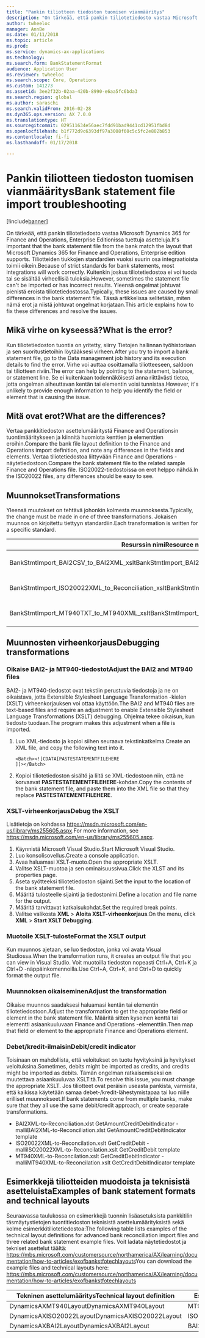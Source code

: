 ```yaml
---
title: "Pankin tiliotteen tiedoston tuomisen vianmääritys"
description: "On tärkeää, että pankin tiliotetiedosto vastaa Microsoft Dynamics 365 for Finance and Operations, Enterprise Editionissa tuettuja asetteluja. Tiliotteiden tiukkojen standardien vuoksi suurin osa integraatioista toimii oikein. Kuitenkin joskus tiliotetiedostoa ei voi tuoda tai se sisältää virheellisiä tuloksia. Yleensä ongelmat johtuvat pienistä eroista tiliotetiedostossa. Tässä artikkelissa selitetään, miten nämä erot ja niistä johtuvat ongelmat korjataan."
author: twheeloc
manager: AnnBe
ms.date: 01/11/2018
ms.topic: article
ms.prod: 
ms.service: dynamics-ax-applications
ms.technology: 
ms.search.form: BankStatementFormat
audience: Application User
ms.reviewer: twheeloc
ms.search.scope: Core, Operations
ms.custom: 141273
ms.assetid: 3ee2f32b-02aa-420b-8990-e6aa5fc6bda3
ms.search.region: global
ms.author: saraschi
ms.search.validFrom: 2016-02-28
ms.dyn365.ops.version: AX 7.0.0
ms.translationtype: HT
ms.sourcegitcommit: 029511634e56aec7fdd91bad9441cd12951fbd8d
ms.openlocfilehash: b1f772d9c6393df97a3008f60c5c5fc2e802b853
ms.contentlocale: fi-fi
ms.lasthandoff: 01/17/2018

---
```


# <a name="bank-statement-file-import-troubleshooting"></a><span data-ttu-id="ed5d0-107">Pankin tiliotteen tiedoston tuomisen vianmääritys</span><span class="sxs-lookup"><span data-stu-id="ed5d0-107">Bank statement file import troubleshooting</span></span>

[!include[banner](../includes/banner.md)]


<span data-ttu-id="ed5d0-108">On tärkeää, että pankin tiliotetiedosto vastaa Microsoft Dynamics 365 for Finance and Operations, Enterprise Editionissa tuettuja asetteluja.</span><span class="sxs-lookup"><span data-stu-id="ed5d0-108">It's important that the bank statement file from the bank match the layout that Microsoft Dynamics 365 for Finance and Operations, Enterprise edition supports.</span></span> <span data-ttu-id="ed5d0-109">Tiliotteiden tiukkojen standardien vuoksi suurin osa integraatioista toimii oikein.</span><span class="sxs-lookup"><span data-stu-id="ed5d0-109">Because of strict standards for bank statements, most integrations will work correctly.</span></span> <span data-ttu-id="ed5d0-110">Kuitenkin joskus tiliotetiedostoa ei voi tuoda tai se sisältää virheellisiä tuloksia.</span><span class="sxs-lookup"><span data-stu-id="ed5d0-110">However, sometimes the statement file can't be imported or has incorrect results.</span></span> <span data-ttu-id="ed5d0-111">Yleensä ongelmat johtuvat pienistä eroista tiliotetiedostossa.</span><span class="sxs-lookup"><span data-stu-id="ed5d0-111">Typically, these issues are caused by small differences in the bank statement file.</span></span> <span data-ttu-id="ed5d0-112">Tässä artikkelissa selitetään, miten nämä erot ja niistä johtuvat ongelmat korjataan.</span><span class="sxs-lookup"><span data-stu-id="ed5d0-112">This article explains how to fix these differences and resolve the issues.</span></span>

<a name="what-is-the-error"></a><span data-ttu-id="ed5d0-113">Mikä virhe on kyseessä?</span><span class="sxs-lookup"><span data-stu-id="ed5d0-113">What is the error?</span></span>
------------------

<span data-ttu-id="ed5d0-114">Kun tiliotetiedoston tuontia on yritetty, siirry Tietojen hallinnan työhistoriaan ja sen suoritustietoihin löytääksesi virheen.</span><span class="sxs-lookup"><span data-stu-id="ed5d0-114">After you try to import a bank statement file, go to the Data management job history and its execution details to find the error.</span></span> <span data-ttu-id="ed5d0-115">Virhe voi auttaa osoittamalla tiliotteeseen, saldoon tai tiliotteen riviin.</span><span class="sxs-lookup"><span data-stu-id="ed5d0-115">The error can help by pointing to the statement, balance, or statement line.</span></span> <span data-ttu-id="ed5d0-116">Se ei kuitenkaan todennäköisesti anna riittävästi tietoa, jotta ongelman aiheuttavan kentän tai elementin voisi tunnistaa.</span><span class="sxs-lookup"><span data-stu-id="ed5d0-116">However, it's unlikely to provide enough information to help you identify the field or element that is causing the issue.</span></span>

## <a name="what-are-the-differences"></a><span data-ttu-id="ed5d0-117">Mitä ovat erot?</span><span class="sxs-lookup"><span data-stu-id="ed5d0-117">What are the differences?</span></span>
<span data-ttu-id="ed5d0-118">Vertaa pankkitiedoston asettelumääritystä Finance and Operationsin tuontimääritykseen ja kiinnitä huomiota kenttien ja elementtien eroihin.</span><span class="sxs-lookup"><span data-stu-id="ed5d0-118">Compare the bank file layout definition to the Finance and Operations import definition, and note any differences in the fields and elements.</span></span> <span data-ttu-id="ed5d0-119">Vertaa tiliotetiedostoa liittyvään Finance and Operations -näytetiedostoon.</span><span class="sxs-lookup"><span data-stu-id="ed5d0-119">Compare the bank statement file to the related sample Finance and Operations file.</span></span> <span data-ttu-id="ed5d0-120">ISO20022-tiedostoissa on erot helppo nähdä.</span><span class="sxs-lookup"><span data-stu-id="ed5d0-120">In the ISO20022 files, any differences should be easy to see.</span></span>

## <a name="transformations"></a><span data-ttu-id="ed5d0-121">Muunnokset</span><span class="sxs-lookup"><span data-stu-id="ed5d0-121">Transformations</span></span>
<span data-ttu-id="ed5d0-122">Yleensä muutokset on tehtävä johonkin kolmesta muunnoksesta.</span><span class="sxs-lookup"><span data-stu-id="ed5d0-122">Typically, the change must be made in one of three transformations.</span></span> <span data-ttu-id="ed5d0-123">Jokaisen muunnos on kirjoitettu tiettyyn standardiin.</span><span class="sxs-lookup"><span data-stu-id="ed5d0-123">Each transformation is written for a specific standard.</span></span>

| <span data-ttu-id="ed5d0-124">Resurssin nimi</span><span class="sxs-lookup"><span data-stu-id="ed5d0-124">Resource name</span></span>                                         | <span data-ttu-id="ed5d0-125">Tiedostonimi</span><span class="sxs-lookup"><span data-stu-id="ed5d0-125">File name</span></span>                          |
|-------------------------------------------------------|------------------------------------|
| <span data-ttu-id="ed5d0-126">BankStmtImport\_BAI2CSV\_to\_BAI2XML\_xslt</span><span class="sxs-lookup"><span data-stu-id="ed5d0-126">BankStmtImport\_BAI2CSV\_to\_BAI2XML\_xslt</span></span>            | <span data-ttu-id="ed5d0-127">BAI2CSV-to-BAI2XML.xslt</span><span class="sxs-lookup"><span data-stu-id="ed5d0-127">BAI2CSV-to-BAI2XML.xslt</span></span>            |
| <span data-ttu-id="ed5d0-128">BankStmtImport\_ISO20022XML\_to\_Reconciliation\_xslt</span><span class="sxs-lookup"><span data-stu-id="ed5d0-128">BankStmtImport\_ISO20022XML\_to\_Reconciliation\_xslt</span></span> | <span data-ttu-id="ed5d0-129">ISO20022XML-to-Reconciliation.xslt</span><span class="sxs-lookup"><span data-stu-id="ed5d0-129">ISO20022XML-to-Reconciliation.xslt</span></span> |
| <span data-ttu-id="ed5d0-130">BankStmtImport\_MT940TXT\_to\_MT940XML\_xslt</span><span class="sxs-lookup"><span data-stu-id="ed5d0-130">BankStmtImport\_MT940TXT\_to\_MT940XML\_xslt</span></span>          | <span data-ttu-id="ed5d0-131">MT940TXT-to-MT940XML.xslt</span><span class="sxs-lookup"><span data-stu-id="ed5d0-131">MT940TXT-to-MT940XML.xslt</span></span>          |

## <a name="debugging-transformations"></a><span data-ttu-id="ed5d0-132">Muunnosten virheenkorjaus</span><span class="sxs-lookup"><span data-stu-id="ed5d0-132">Debugging transformations</span></span>
### <a name="adjust-the-bai2-and-mt940-files"></a><span data-ttu-id="ed5d0-133">Oikaise BAI2- ja MT940-tiedostot</span><span class="sxs-lookup"><span data-stu-id="ed5d0-133">Adjust the BAI2 and MT940 files</span></span>

<span data-ttu-id="ed5d0-134">BAI2- ja MT940-tiedostot ovat tekstiin perustuvia tiedostoja ja ne on oikaistava, jotta Extensible Stylesheet Language Transformation -kielen (XSLT) virheenkorjauksen voi ottaa käyttöön.</span><span class="sxs-lookup"><span data-stu-id="ed5d0-134">The BAI2 and MT940 files are text-based files and require an adjustment to enable Extensible Stylesheet Language Transformations (XSLT) debugging.</span></span> <span data-ttu-id="ed5d0-135">Ohjelma tekee oikaisun, kun tiedosto tuodaan.</span><span class="sxs-lookup"><span data-stu-id="ed5d0-135">The program makes this adjustment when a file is imported.</span></span>

1.  <span data-ttu-id="ed5d0-136">Luo XML-tiedosto ja kopioi siihen seuraava tekstinkatkelma.</span><span class="sxs-lookup"><span data-stu-id="ed5d0-136">Create an XML file, and copy the following text into it.</span></span>

        <Batch><![CDATA[PASTESTATEMENTFILEHERE
        ]]></Batch>

2.  <span data-ttu-id="ed5d0-137">Kopioi tiliotetiedoston sisältö ja liitä se XML-tiedostoon niin, että ne korvaavat **PASTESTATEMENTFILEHERE**-kohdan.</span><span class="sxs-lookup"><span data-stu-id="ed5d0-137">Copy the contents of the bank statement file, and paste them into the XML file so that they replace **PASTESTATEMENTFILEHERE**.</span></span>

### <a name="debug-the-xslt"></a><span data-ttu-id="ed5d0-138">XSLT-virheenkorjaus</span><span class="sxs-lookup"><span data-stu-id="ed5d0-138">Debug the XSLT</span></span>

<span data-ttu-id="ed5d0-139">Lisätietoja on kohdassa <https://msdn.microsoft.com/en-us/library/ms255605.aspx>.</span><span class="sxs-lookup"><span data-stu-id="ed5d0-139">For more information, see <https://msdn.microsoft.com/en-us/library/ms255605.aspx>.</span></span>

1.  <span data-ttu-id="ed5d0-140">Käynnistä Microsoft Visual Studio.</span><span class="sxs-lookup"><span data-stu-id="ed5d0-140">Start Microsoft Visual Studio.</span></span>
2.  <span data-ttu-id="ed5d0-141">Luo konsolisovellus.</span><span class="sxs-lookup"><span data-stu-id="ed5d0-141">Create a console application.</span></span>
3.  <span data-ttu-id="ed5d0-142">Avaa haluamasi XSLT-muoto.</span><span class="sxs-lookup"><span data-stu-id="ed5d0-142">Open the appropriate XSLT.</span></span>
4.  <span data-ttu-id="ed5d0-143">Valitse XSLT-muotoa ja sen ominaisuussivua.</span><span class="sxs-lookup"><span data-stu-id="ed5d0-143">Click the XLST and its properties page.</span></span>
5.  <span data-ttu-id="ed5d0-144">Aseta syötteeksi tiliotetiedoston sijainti.</span><span class="sxs-lookup"><span data-stu-id="ed5d0-144">Set the input to the location of the bank statement file.</span></span>
6.  <span data-ttu-id="ed5d0-145">Määritä tulosteelle sijainti ja tiedostonimi.</span><span class="sxs-lookup"><span data-stu-id="ed5d0-145">Define a location and file name for the output.</span></span>
7.  <span data-ttu-id="ed5d0-146">Määritä tarvittavat katkaisukohdat.</span><span class="sxs-lookup"><span data-stu-id="ed5d0-146">Set the required break points.</span></span>
8.  <span data-ttu-id="ed5d0-147">Valitse valikosta **XML** &gt; **Aloita XSLT-virheenkorjaus**.</span><span class="sxs-lookup"><span data-stu-id="ed5d0-147">On the menu, click **XML** &gt; **Start XSLT Debugging**.</span></span>

### <a name="format-the-xslt-output"></a><span data-ttu-id="ed5d0-148">Muotoile XSLT-tuloste</span><span class="sxs-lookup"><span data-stu-id="ed5d0-148">Format the XSLT output</span></span>

<span data-ttu-id="ed5d0-149">Kun muunnos ajetaan, se luo tiedoston, jonka voi avata Visual Studiossa.</span><span class="sxs-lookup"><span data-stu-id="ed5d0-149">When the transformation runs, it creates an output file that you can view in Visual Studio.</span></span> <span data-ttu-id="ed5d0-150">Voit muotoilla tiedoston nopeasti Ctrl+A, Ctrl+K ja Ctrl+D -näppäinkomennoilla.</span><span class="sxs-lookup"><span data-stu-id="ed5d0-150">Use Ctrl+A, Ctrl+K, and Ctrl+D to quickly format the output file.</span></span>

### <a name="adjust-the-transformation"></a><span data-ttu-id="ed5d0-151">Muunnoksen oikaiseminen</span><span class="sxs-lookup"><span data-stu-id="ed5d0-151">Adjust the transformation</span></span>

<span data-ttu-id="ed5d0-152">Oikaise muunnos saadaksesi haluamasi kentän tai elementin tiliotetiedostoon.</span><span class="sxs-lookup"><span data-stu-id="ed5d0-152">Adjust the transformation to get the appropriate field or element in the bank statement file.</span></span> <span data-ttu-id="ed5d0-153">Määritä sitten kyseinen kenttä tai elementti asiaankuuluvaan Finance and Operations -elementtiin.</span><span class="sxs-lookup"><span data-stu-id="ed5d0-153">Then map that field or element to the appropriate Finance and Operations element.</span></span>

### <a name="debitcredit-indicator"></a><span data-ttu-id="ed5d0-154">Debet/kredit-ilmaisin</span><span class="sxs-lookup"><span data-stu-id="ed5d0-154">Debit/credit indicator</span></span>

<span data-ttu-id="ed5d0-155">Toisinaan on mahdollista, että veloitukset on tuotu hyvityksinä ja hyvitykset veloituksina.</span><span class="sxs-lookup"><span data-stu-id="ed5d0-155">Sometimes, debits might be imported as credits, and credits might be imported as debits.</span></span> <span data-ttu-id="ed5d0-156">Tämän ongelman ratkaisemiseksi on muutettava asiaankuuluvaa XSLT:tä.</span><span class="sxs-lookup"><span data-stu-id="ed5d0-156">To resolve this issue, you must change the appropriate XSLT.</span></span> <span data-ttu-id="ed5d0-157">Jos tiliotteet ovat peräisin useasta pankista, varmista, että kaikissa käytetään samaa debet-/kredit-lähestymistapaa tai luo niille erilliset muunnokseet.</span><span class="sxs-lookup"><span data-stu-id="ed5d0-157">If bank statements come from multiple banks, make sure that they all use the same debit/credit approach, or create separate transformations.</span></span>

-   <span data-ttu-id="ed5d0-158">BAI2XML-to-Reconciliation.xlst GetAmountCreditDebitIndicator -malli</span><span class="sxs-lookup"><span data-stu-id="ed5d0-158">BAI2XML-to-Reconciliation.xlst GetAmountCreditDebitIndicator template</span></span>
-   <span data-ttu-id="ed5d0-159">ISO20022XML-to-Reconcilation.xslt GetCreditDebit -malli</span><span class="sxs-lookup"><span data-stu-id="ed5d0-159">ISO20022XML-to-Reconcilation.xslt GetCreditDebit template</span></span>
-   <span data-ttu-id="ed5d0-160">MT940XML-to-Reconcilation.xslt GetCreditDebitIndicator -malli</span><span class="sxs-lookup"><span data-stu-id="ed5d0-160">MT940XML-to-Reconcilation.xslt GetCreditDebitIndicator template</span></span>

## <a name="examples-of-bank-statement-formats-and-technical-layouts"></a><span data-ttu-id="ed5d0-161">Esimerkkejä tiliotteiden muodoista ja teknisistä asetteluista</span><span class="sxs-lookup"><span data-stu-id="ed5d0-161">Examples of bank statement formats and technical layouts</span></span>
<span data-ttu-id="ed5d0-162">Seuraavassa taulukossa on esimerkkejä tuonnin lisäasetuksista pankkitilin täsmäytystietojen tuontitiedoston teknisistä asettelumäärityksistä sekä kolme esimerkkitiliotetiedostoa:</span><span class="sxs-lookup"><span data-stu-id="ed5d0-162">The following table lists examples of the technical layout definitions for advanced bank reconciliation import files and three related bank statement example files.</span></span> <span data-ttu-id="ed5d0-163">Voit ladata näytetiedostot ja tekniset asettelut täältä: https://mbs.microsoft.com/customersource/northamerica/AX/learning/documentation/how-to-articles/exofbankstfotechlayouts</span><span class="sxs-lookup"><span data-stu-id="ed5d0-163">You can download the example files and technical layouts here: https://mbs.microsoft.com/customersource/northamerica/AX/learning/documentation/how-to-articles/exofbankstfotechlayouts</span></span>  


| <span data-ttu-id="ed5d0-164">Tekninen asettelumääritys</span><span class="sxs-lookup"><span data-stu-id="ed5d0-164">Technical layout definition</span></span>                             | <span data-ttu-id="ed5d0-165">Esimerkkitiliotetiedosto</span><span class="sxs-lookup"><span data-stu-id="ed5d0-165">Bank statement example file</span></span>          |
|---------------------------------------------------------|--------------------------------------|
| <span data-ttu-id="ed5d0-166">DynamicsAXMT940Layout</span><span class="sxs-lookup"><span data-stu-id="ed5d0-166">DynamicsAXMT940Layout</span></span>                                   | <span data-ttu-id="ed5d0-167">MT940StatementExample</span><span class="sxs-lookup"><span data-stu-id="ed5d0-167">MT940StatementExample</span></span>                |
| <span data-ttu-id="ed5d0-168">DynamicsAXISO20022Layout</span><span class="sxs-lookup"><span data-stu-id="ed5d0-168">DynamicsAXISO20022Layout</span></span>                                | <span data-ttu-id="ed5d0-169">ISO20022StatementExample</span><span class="sxs-lookup"><span data-stu-id="ed5d0-169">ISO20022StatementExample</span></span>             |
| <span data-ttu-id="ed5d0-170">DynamicsAXBAI2Layout</span><span class="sxs-lookup"><span data-stu-id="ed5d0-170">DynamicsAXBAI2Layout</span></span>                                    | <span data-ttu-id="ed5d0-171">BAI2StatementExample</span><span class="sxs-lookup"><span data-stu-id="ed5d0-171">BAI2StatementExample</span></span>                 |






